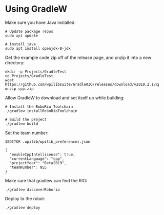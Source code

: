 # Using GradleW

Make sure you have Java installed:
```
# Update package repos
sudo apt update 

# Install java
sudo apt install openjdk-8-jdk 
```

Get the example code zip off of the release page, and unzip it into a new directory:
```
mkdir -p Projects/GradleTest
cd Projects/GradleTest
wget https://github.com/wpilibsuite/GradleRIO/releases/download/v2019.2.1/cpp.zip
unzip cpp.zip 
```

Allow GradleW to download and set itself up while building:
```
# Install the RoboRio Toolchain
./gradlew installRoboRioToolchain

# Build the project
./gradlew build
```

Set the team number:
```
$EDITOR .wpilib/wpilib_preferences.json
```
```
{
  "enableCppIntellisense": true,
  "currentLanguage": "cpp",
  "projectYear": "Beta2019",
  "teamNumber": 955
}
```

Make sure that gradlew can find the RIO:
```
./gradlew discoverRoborio
```

Deploy to the robot:
```
./gradlew deploy
```
